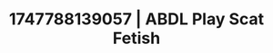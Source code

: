 ---
categories:
- Face fucking
- Elegant fetish
- Naughty expression
- Intimate rituals
- Mormon threesome
image: /assets/images/1747788139057.webp
layout: post
seo:
  description: Featured content with high-quality ABDL Play, Scat Fetish. HD images
    available.
  keywords: ABDL Play, Scat Fetish
  og_image: /assets/images/1747788139057.webp
  schema_type: VisualArtwork
tags:
- ABDL Play
- '#1747788139057'
- Scat Fetish
title: 1747788139057 | ABDL Play Scat Fetish
---